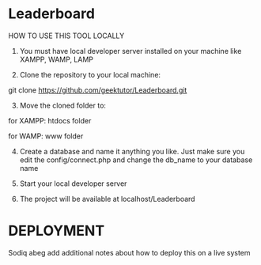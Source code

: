 # Leaderboard

HOW TO USE THIS TOOL LOCALLY

1. You must have local developer server installed on your machine like XAMPP, WAMP, LAMP

2. Clone the repository to your local machine:

git clone https://github.com/geektutor/Leaderboard.git

3. Move the cloned folder to:

  for XAMPP: htdocs folder

  for WAMP: www folder

4. Create a database and name it anything you like. Just make sure you edit the config/connect.php and change the db_name to your database name

5. Start your local developer server

6. The project will be available at localhost/Leaderboard

# DEPLOYMENT

Sodiq abeg add additional notes about how to deploy this on a live system
